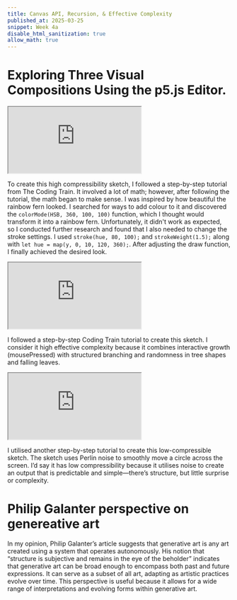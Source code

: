 ```yaml
---
title: Canvas API, Recursion, & Effective Complexity
published_at: 2025-03-25
snippet: Week 4a
disable_html_sanitization: true
allow_math: true
---
```


# Exploring Three Visual Compositions Using the p5.js Editor.

<iframe id="sketch" src="https://editor.p5js.org/Ranianazz/full/mDjByF8sv"></iframe>

<script type="module">

    const iframe  = document.getElementById ("sketch")
    iframe.width  = iframe.parentNode.scrollWidth
    iframe.height = iframe.width * 9 / 16 + 42

</script>

To create this high compressibility sketch, I followed a step-by-step tutorial from The Coding Train. It involved a lot of math; however, after following the tutorial, the math began to make sense. I was inspired by how beautiful the rainbow fern looked. I searched for ways to add colour to it and discovered the `colorMode(HSB, 360, 100, 100)` function, which I thought would transform it into a rainbow fern. Unfortunately, it didn't work as expected, so I conducted further research and found that I also needed to change the stroke settings. I used `stroke(hue, 80, 100);` and `strokeWeight(1.5);` along with `let hue = map(y, 0, 10, 120, 360);`. After adjusting the draw function, I finally achieved the desired look.

<iframe id="sketch2" src="https://editor.p5js.org/Ranianazz/full/gWsmrYMGs"></iframe>

<script type="module">

    const iframe  = document.getElementById ("sketch2")
    iframe.width  = iframe.parentNode.scrollWidth
    iframe.height = iframe.width * 9 / 16 + 42

</script>

I followed a step-by-step Coding Train tutorial to create this sketch. I consider it high effective complexity because it combines interactive growth (mousePressed) with structured branching and randomness in tree shapes and falling leaves.

<iframe id="sketch3" src="https://editor.p5js.org/Ranianazz/full/YgYiDt_yc"></iframe>

<script type="module">

    const iframe  = document.getElementById ("sketch3")
    iframe.width  = iframe.parentNode.scrollWidth
    iframe.height = iframe.width * 9 / 16 + 42

</script>

I utilised another step-by-step tutorial to create this low-compressible sketch. The sketch uses Perlin noise to smoothly move a circle across the screen. I’d say it has low compressibility because it utilises noise to create an output that is predictable and simple—there’s structure, but little surprise or complexity.

# Philip Galanter perspective on genereative art

In my opinion, Philip Galanter’s article suggests that generative art is any art created using a system that operates autonomously. His notion that “structure is subjective and remains in the eye of the beholder” indicates that generative art can be broad enough to encompass both past and future expressions. It can serve as a subset of all art, adapting as artistic practices evolve over time. This perspective is useful because it allows for a wide range of interpretations and evolving forms within generative art.

<div style="height: 100px;"></div>
